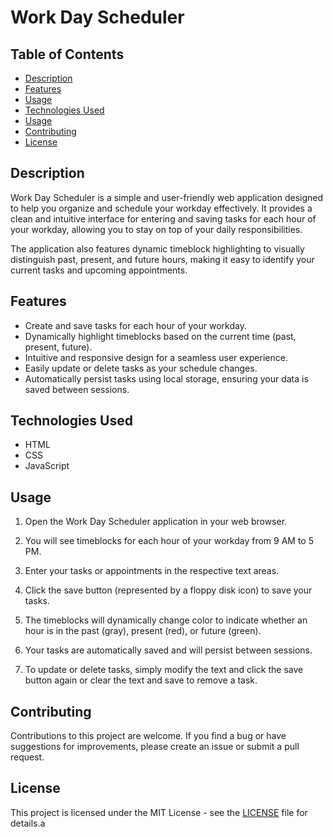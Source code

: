 # Work Day Scheduler

## Table of Contents
- [Description](#description)
- [Features](#features)
- [Usage](#usage)
- [Technologies Used](#technologies-used)
- [Usage](#usage)
- [Contributing](#contributing)
- [License](#license)

## Description

Work Day Scheduler is a simple and user-friendly web application designed to help you organize and schedule your workday effectively. It provides a clean and intuitive interface for entering and saving tasks for each hour of your workday, allowing you to stay on top of your daily responsibilities.

The application also features dynamic timeblock highlighting to visually distinguish past, present, and future hours, making it easy to identify your current tasks and upcoming appointments.

## Features

- Create and save tasks for each hour of your workday.
- Dynamically highlight timeblocks based on the current time (past, present, future).
- Intuitive and responsive design for a seamless user experience.
- Easily update or delete tasks as your schedule changes.
- Automatically persist tasks using local storage, ensuring your data is saved between sessions.

## Technologies Used

- HTML
- CSS
- JavaScript

## Usage

1. Open the Work Day Scheduler application in your web browser.

2. You will see timeblocks for each hour of your workday from 9 AM to 5 PM.

3. Enter your tasks or appointments in the respective text areas.

4. Click the save button (represented by a floppy disk icon) to save your tasks.

5. The timeblocks will dynamically change color to indicate whether an hour is in the past (gray), present (red), or future (green).

6. Your tasks are automatically saved and will persist between sessions.

7. To update or delete tasks, simply modify the text and click the save button again or clear the text and save to remove a task.

## Contributing

Contributions to this project are welcome. If you find a bug or have suggestions for improvements, please create an issue or submit a pull request.

## License

This project is licensed under the MIT License - see the [LICENSE](LICENSE) file for details.a